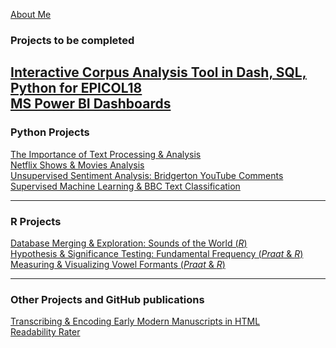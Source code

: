 [About Me](/posts/about.md)

### Projects to be completed
[Interactive Corpus Analysis Tool in Dash, SQL, Python for EPICOL18](/posts/epicol18_dash.md)<br/>
[MS Power BI Dashboards](/posts/PowerBI.md)<br/>
---
### Python Projects
[The Importance of Text Processing & Analysis](/posts/dramatictext.md)<br/>
[Netflix Shows & Movies Analysis](/posts/movies.md)<br/>
[Unsupervised Sentiment Analysis: Bridgerton YouTube Comments](/posts/sentiment_bridgerton.md)<br/>
[Supervised Machine Learning & BBC Text Classification](/posts/ml_classificationtext.md)
<!--<img src="images/dummy_thumbnail.jpg?raw=true"/>-->

---
### R Projects
[Database Merging & Exploration: Sounds of the World (_R_)](/posts/phoible.md)<br/>
[Hypothesis & Significance Testing: Fundamental Frequency (_Praat_ & _R_)](/posts/praat_vowels1_2.md)<br/>
[Measuring & Visualizing Vowel Formants (_Praat_ & _R_)](/posts/praat_vowels2_2.md)

---
### Other Projects and GitHub publications
[Transcribing & Encoding Early Modern Manuscripts in HTML](/posts/manuscript.md)<br/>
[Readability Rater](https://github.com/ycvogt/readability)
